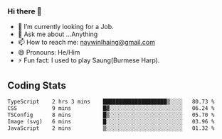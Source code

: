 ### Hi there 👋

- 🔭 I’m currently looking for a Job.
- 💬 Ask me about ...Anything
- 📫 How to reach me: naywinlhaing@gmail.com
- 😄 Pronouns: He/Him
- ⚡ Fun fact: I used to play Saung(Burmese Harp).


## Coding Stats
<!--START_SECTION:waka-->

```txt
TypeScript    2 hrs 3 mins    ████████████████████▒░░░░   80.73 %
CSS           9 mins          █▓░░░░░░░░░░░░░░░░░░░░░░░   06.24 %
TSConfig      8 mins          █▒░░░░░░░░░░░░░░░░░░░░░░░   05.70 %
Image (svg)   6 mins          █░░░░░░░░░░░░░░░░░░░░░░░░   03.96 %
JavaScript    2 mins          ▒░░░░░░░░░░░░░░░░░░░░░░░░   01.32 %
```

<!--END_SECTION:waka-->
